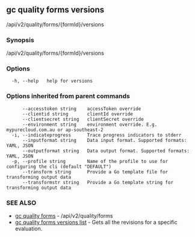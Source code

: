 ## gc quality forms versions

/api/v2/quality/forms/{formId}/versions

### Synopsis

/api/v2/quality/forms/{formId}/versions

### Options

```
  -h, --help   help for versions
```

### Options inherited from parent commands

```
      --accesstoken string    accessToken override
      --clientid string       clientId override
      --clientsecret string   clientSecret override
      --environment string    environment override. E.g. mypurecloud.com.au or ap-southeast-2
  -i, --indicateprogress      Trace progress indicators to stderr
      --inputformat string    Data input format. Supported formats: YAML, JSON
      --outputformat string   Data output format. Supported formats: YAML, JSON
  -p, --profile string        Name of the profile to use for configuring the cli (default "DEFAULT")
      --transform string      Provide a Go template file for transforming output data
      --transformstr string   Provide a Go template string for transforming output data
```

### SEE ALSO

* [gc quality forms](gc_quality_forms.html)	 - /api/v2/quality/forms
* [gc quality forms versions list](gc_quality_forms_versions_list.html)	 - Gets all the revisions for a specific evaluation.



